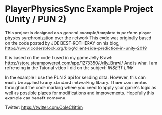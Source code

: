 # PlayerPhysicsSync Example Project (Unity / PUN 2)
This project is designed as a general example/template to perform player physics synchronization over the network
This code was originally based on the code posted by JOE BEST-ROTHERAY on his blog, https://www.codersblock.org/blog/client-side-prediction-in-unity-2018

It is based on the code I used in my game Jelly Brawl: https://store.steampowered.com/app/1278350/Jelly_Brawl/
And is what I am refrencing in the Tutorial video I did on the subject: *INSERT LINK*

In the example I use the PUN 2 api for sending data. However, this can easily be applied to any standard networking library.
I have commented throughout the code marking where you need to apply your game's logic as well as possible places for modifications and improvements.
Hopefully this example can benefit someone.

Twitter: https://twitter.com/ColeChittim